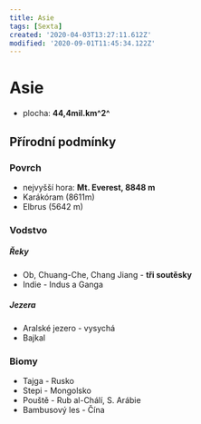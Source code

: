 ```yaml
---
title: Asie
tags: [Sexta]
created: '2020-04-03T13:27:11.612Z'
modified: '2020-09-01T11:45:34.122Z'
---
```


# Asie 
* plocha: __44,4mil.km^2^__

## Přírodní podmínky
### Povrch
* nejvyšší hora: __Mt. Everest, 8848 m__
* Karákóram (8611m)
* Elbrus (5642 m)

### Vodstvo
##### Řeky
* Ob, Chuang-Che, Chang Jiang - __tři soutěsky__
* Indie - Indus a Ganga
##### Jezera
* Aralské jezero - vysychá
* Bajkal
### Biomy
* Tajga - Rusko
* Stepi - Mongolsko
* Pouště - Rub al-Chálí, S. Arábie
* Bambusový les - Čína


